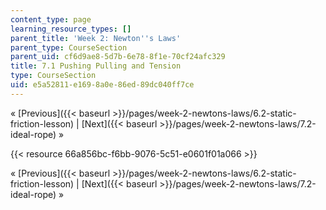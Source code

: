 ```yaml
---
content_type: page
learning_resource_types: []
parent_title: 'Week 2: Newton''s Laws'
parent_type: CourseSection
parent_uid: cf6d9ae8-5d7b-6e78-8f1e-70cf24afc329
title: 7.1 Pushing Pulling and Tension
type: CourseSection
uid: e5a52811-e169-8a0e-86ed-89dc040ff7ce
---
```


« [Previous]({{< baseurl >}}/pages/week-2-newtons-laws/6.2-static-friction-lesson) | [Next]({{< baseurl >}}/pages/week-2-newtons-laws/7.2-ideal-rope) »

{{< resource 66a856bc-f6bb-9076-5c51-e0601f01a066 >}}

« [Previous]({{< baseurl >}}/pages/week-2-newtons-laws/6.2-static-friction-lesson) | [Next]({{< baseurl >}}/pages/week-2-newtons-laws/7.2-ideal-rope) »